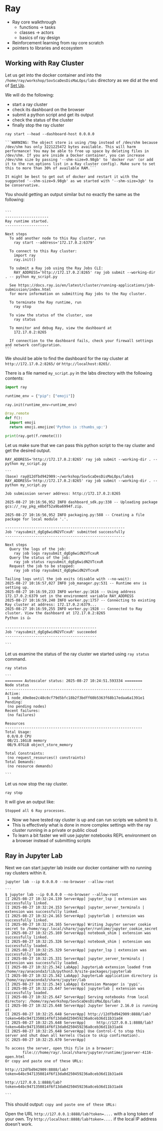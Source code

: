 # Ray

- Ray core walkthrough
  - functions -> tasks
  - classes -> actors
  - basics of ray design
- Reinforcement learning from ray core scratch
- pointers to libraries and ecosystem

## Working with Ray Cluster

Let us get into the docker container and into the `/home/ray/workshop/SovScaDesDisMaLOps/labs` directory as we did at the end of [Set Up](setup.md).

We will do the following:
- start a ray cluster
- check its dashboard on the browser
- submit a python script and get its output
- check the status of the cluster
- finally stop the ray cluster
 

```
ray start --head --dashboard-host 0.0.0.0
```

~~~admonish warning title="shm-size WARNING"
```WARNING: The object store is using /tmp instead of /dev/shm because /dev/shm has only 3221225472 bytes available. This will harm performance! You may be able to free up space by deleting files in /dev/shm. If you are inside a Docker container, you can increase /dev/shm size by passing '--shm-size=9.98gb' to 'docker run' (or add it to the run_options list in a Ray cluster config). Make sure to set this to more than 30% of available RAM.```

It might be best to get out of docker and restart it with the suggested '--shm-size=9.98gb' as we started with '--shm-size=3gb' to be conservative.
~~~

You should getting an output similar but no exactly the same as the following:

~~~admonish note title="output"

```
--------------------
Ray runtime started.
--------------------

Next steps
  To add another node to this Ray cluster, run
    ray start --address='172.17.0.2:6379'
  
  To connect to this Ray cluster:
    import ray
    ray.init()
  
  To submit a Ray job using the Ray Jobs CLI:
    RAY_ADDRESS='http://172.17.0.2:8265' ray job submit --working-dir . -- python my_script.py
  
  See https://docs.ray.io/en/latest/cluster/running-applications/job-submission/index.html 
  for more information on submitting Ray jobs to the Ray cluster.
  
  To terminate the Ray runtime, run
    ray stop
  
  To view the status of the cluster, use
    ray status
  
  To monitor and debug Ray, view the dashboard at 
    172.17.0.2:8265
  
  If connection to the dashboard fails, check your firewall settings and network configuration.
```
~~~

We should be able to find the dashboard for the ray cluster at `http://172.17.0.2:8265/` or `http://localhost:8265/`.


There is a file named `my_script.py` in the labs directory with the following contents:

```python
import ray

runtime_env = {"pip": ["emoji"]}

ray.init(runtime_env=runtime_env)

@ray.remote
def f():
  import emoji
  return emoji.emojize('Python is :thumbs_up:')

print(ray.get(f.remote()))
```

Let us make sure that we can pass this python script to the ray cluster and get the desired output.

```
RAY_ADDRESS='http://172.17.0.2:8265' ray job submit --working-dir . -- python my_script.py
```

~~~admonish note title="output"
```
(base) ray@12dfbd942909:~/workshop/SovScaDesDisMaLOps/labs$ RAY_ADDRESS='http://172.17.0.2:8265' ray job submit --working-dir . -- python my_script.py

Job submission server address: http://172.17.0.2:8265

2025-08-27 10:16:56,952	INFO dashboard_sdk.py:338 -- Uploading package gcs://_ray_pkg_e8bdf52a9ba6994f.zip.

2025-08-27 10:16:56,952	INFO packaging.py:588 -- Creating a file package for local module '.'.

-------------------------------------------------------
Job 'raysubmit_dgEg6widN2VTcxuR' submitted successfully
-------------------------------------------------------

Next steps
  Query the logs of the job:
    ray job logs raysubmit_dgEg6widN2VTcxuR
  Query the status of the job:
    ray job status raysubmit_dgEg6widN2VTcxuR
  Request the job to be stopped:
    ray job stop raysubmit_dgEg6widN2VTcxuR

Tailing logs until the job exits (disable with --no-wait):
2025-08-27 10:16:57,027	INFO job_manager.py:531 -- Runtime env is setting up.
2025-08-27 10:16:59,233	INFO worker.py:1616 -- Using address 172.17.0.2:6379 set in the environment variable RAY_ADDRESS
2025-08-27 10:16:59,240	INFO worker.py:1757 -- Connecting to existing Ray cluster at address: 172.17.0.2:6379...
2025-08-27 10:16:59,255	INFO worker.py:1928 -- Connected to Ray cluster. View the dashboard at 172.17.0.2:8265 
Python is 👍

------------------------------------------
Job 'raysubmit_dgEg6widN2VTcxuR' succeeded
------------------------------------------

```
~~~

Let us examine the status of the ray cluster we started using `ray status` command.

```
ray status
```

~~~admonist note title="output"
```
======== Autoscaler status: 2025-08-27 10:24:51.593334 ========
Node status
---------------------------------------------------------------
Active:
 1 node_49e8ee2c48c0cf79d5bfc18b2f3bdff60b5363f68b17edaa6a1391e1
Pending:
 (no pending nodes)
Recent failures:
 (no failures)

Resources
---------------------------------------------------------------
Total Usage:
 0.0/8.0 CPU
 0B/21.16GiB memory
 0B/9.07GiB object_store_memory

Total Constraints:
 (no request_resources() constraints)
Total Demands:
 (no resource demands)

```
~~~

Let us now stop the ray cluster.

```
ray stop
```

It will give an output like:

```
Stopped all 6 Ray processes.
```

- Now we have tested ray cluster is up and can run scripts we submit to it.
- This is effectively what is done in more complex settings with the ray cluster running in a private or public cloud
- To learn a bit faster we will use jupyter notebooks REPL environment on a browser instead of submitting scripts


## Ray in Jupyter Lab 

Next we can start jupyter lab inside our docker container with no running ray clusters within it.

```
jupyter lab --ip 0.0.0.0 --no-browser --allow-root
```

~~~admonish note title="output"
```
$ jupyter lab --ip 0.0.0.0 --no-browser --allow-root
[I 2025-08-27 10:32:24.139 ServerApp] jupyter_lsp | extension was successfully linked.
[I 2025-08-27 10:32:24.153 ServerApp] jupyter_server_terminals | extension was successfully linked.
[I 2025-08-27 10:32:24.163 ServerApp] jupyterlab | extension was successfully linked.
[I 2025-08-27 10:32:24.165 ServerApp] Writing Jupyter server cookie secret to /home/ray/.local/share/jupyter/runtime/jupyter_cookie_secret
[I 2025-08-27 10:32:25.169 ServerApp] notebook_shim | extension was successfully linked.
[I 2025-08-27 10:32:25.326 ServerApp] notebook_shim | extension was successfully loaded.
[I 2025-08-27 10:32:25.329 ServerApp] jupyter_lsp | extension was successfully loaded.
[I 2025-08-27 10:32:25.331 ServerApp] jupyter_server_terminals | extension was successfully loaded.
[I 2025-08-27 10:32:25.342 LabApp] JupyterLab extension loaded from /home/ray/anaconda3/lib/python3.9/site-packages/jupyterlab
[I 2025-08-27 10:32:25.342 LabApp] JupyterLab application directory is /home/ray/anaconda3/share/jupyter/lab
[I 2025-08-27 10:32:25.343 LabApp] Extension Manager is 'pypi'.
[I 2025-08-27 10:32:25.647 ServerApp] jupyterlab | extension was successfully loaded.
[I 2025-08-27 10:32:25.647 ServerApp] Serving notebooks from local directory: /home/ray/workshop/SovScaDesDisMaLOps/labs
[I 2025-08-27 10:32:25.648 ServerApp] Jupyter Server 2.16.0 is running at:
[I 2025-08-27 10:32:25.648 ServerApp] http://12dfbd942909:8888/lab?token=64bc9471350814f6f13da0d250459236a8ceb36d11b31ad4
[I 2025-08-27 10:32:25.648 ServerApp]     http://127.0.0.1:8888/lab?token=64bc9471350814f6f13da0d250459236a8ceb36d11b31ad4
[I 2025-08-27 10:32:25.648 ServerApp] Use Control-C to stop this server and shut down all kernels (twice to skip confirmation).
[C 2025-08-27 10:32:25.670 ServerApp] 
    
To access the server, open this file in a browser:
        file:///home/ray/.local/share/jupyter/runtime/jpserver-4116-open.html
Or copy and paste one of these URLs:

http://12dfbd942909:8888/lab?token=64bc9471350814f6f13da0d250459236a8ceb36d11b31ad4

http://127.0.0.1:8888/lab?token=64bc9471350814f6f13da0d250459236a8ceb36d11b31ad4

```
~~~

This should output: `copy and paste one of these URLs:`

Open the URL `http://127.0.0.1:8888/lab?token=....` with a long token of your own. Try `http://localhost:8888/lab?token=....` if the local IP address doesn't work.
 
